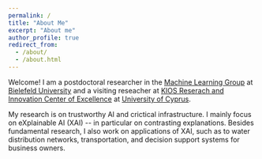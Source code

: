```yaml
---
permalink: /
title: "About Me"
excerpt: "About me"
author_profile: true
redirect_from: 
  - /about/
  - /about.html
---
```


Welcome! I am a postdoctoral researcher in the [Machine Learning Group](https://hammer-lab.techfak.uni-bielefeld.de/doku.php) at [Bielefeld University](https://www.uni-bielefeld.de/) and a visiting reseacher at [KIOS Reserach and Innovation Center of Excellence](https://www.kios.ucy.ac.cy/) at [University of Cyprus](https://www.ucy.ac.cy/).

My research is on trustworthy AI and crictical infrastructure.
I mainly focus on eXplainable AI (XAI) -- in particular on contrasting explanations. Besides fundamental research, I also work on applications of XAI, such as to water distribution networks, transportation, and decision support systems for business owners.

